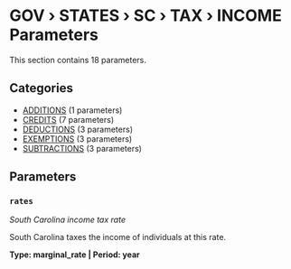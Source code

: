 # GOV › STATES › SC › TAX › INCOME Parameters

This section contains 18 parameters.

## Categories

- [ADDITIONS](additions/index.md) (1 parameters)
- [CREDITS](credits/index.md) (7 parameters)
- [DEDUCTIONS](deductions/index.md) (3 parameters)
- [EXEMPTIONS](exemptions/index.md) (3 parameters)
- [SUBTRACTIONS](subtractions/index.md) (3 parameters)

## Parameters

### `rates`
*South Carolina income tax rate*

South Carolina taxes the income of individuals at this rate.

**Type: marginal_rate | Period: year**

